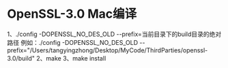 # OpenSSL-3.0 Mac编译
1、./config -DOPENSSL_NO_DES_OLD --prefix=当前目录下的build目录的绝对路径
例如：./config -DOPENSSL_NO_DES_OLD --prefix="/Users/tangyingzhong/Desktop/MyCode/ThirdParties/openssl-3.0/build"
2、make
3、make install



